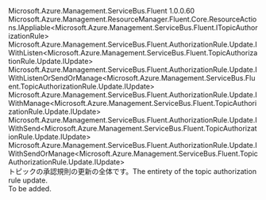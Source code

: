 <Type Name="IUpdate" FullName="Microsoft.Azure.Management.ServiceBus.Fluent.TopicAuthorizationRule.Update.IUpdate">
  <TypeSignature Language="C#" Value="public interface IUpdate : Microsoft.Azure.Management.ResourceManager.Fluent.Core.ResourceActions.IAppliable&lt;Microsoft.Azure.Management.ServiceBus.Fluent.ITopicAuthorizationRule&gt;, Microsoft.Azure.Management.ServiceBus.Fluent.AuthorizationRule.Update.IWithListen&lt;Microsoft.Azure.Management.ServiceBus.Fluent.TopicAuthorizationRule.Update.IUpdate&gt;, Microsoft.Azure.Management.ServiceBus.Fluent.AuthorizationRule.Update.IWithListenOrSendOrManage&lt;Microsoft.Azure.Management.ServiceBus.Fluent.TopicAuthorizationRule.Update.IUpdate&gt;, Microsoft.Azure.Management.ServiceBus.Fluent.AuthorizationRule.Update.IWithManage&lt;Microsoft.Azure.Management.ServiceBus.Fluent.TopicAuthorizationRule.Update.IUpdate&gt;, Microsoft.Azure.Management.ServiceBus.Fluent.AuthorizationRule.Update.IWithSend&lt;Microsoft.Azure.Management.ServiceBus.Fluent.TopicAuthorizationRule.Update.IUpdate&gt;, Microsoft.Azure.Management.ServiceBus.Fluent.AuthorizationRule.Update.IWithSendOrManage&lt;Microsoft.Azure.Management.ServiceBus.Fluent.TopicAuthorizationRule.Update.IUpdate&gt;" />
  <TypeSignature Language="ILAsm" Value=".class public interface auto ansi abstract IUpdate implements class Microsoft.Azure.Management.ResourceManager.Fluent.Core.ResourceActions.IAppliable`1&lt;class Microsoft.Azure.Management.ServiceBus.Fluent.ITopicAuthorizationRule&gt;, class Microsoft.Azure.Management.ResourceManager.Fluent.Core.ResourceActions.IIndexable, class Microsoft.Azure.Management.ServiceBus.Fluent.AuthorizationRule.Update.IWithListen`1&lt;class Microsoft.Azure.Management.ServiceBus.Fluent.TopicAuthorizationRule.Update.IUpdate&gt;, class Microsoft.Azure.Management.ServiceBus.Fluent.AuthorizationRule.Update.IWithListenOrSendOrManage`1&lt;class Microsoft.Azure.Management.ServiceBus.Fluent.TopicAuthorizationRule.Update.IUpdate&gt;, class Microsoft.Azure.Management.ServiceBus.Fluent.AuthorizationRule.Update.IWithManage`1&lt;class Microsoft.Azure.Management.ServiceBus.Fluent.TopicAuthorizationRule.Update.IUpdate&gt;, class Microsoft.Azure.Management.ServiceBus.Fluent.AuthorizationRule.Update.IWithSend`1&lt;class Microsoft.Azure.Management.ServiceBus.Fluent.TopicAuthorizationRule.Update.IUpdate&gt;, class Microsoft.Azure.Management.ServiceBus.Fluent.AuthorizationRule.Update.IWithSendOrManage`1&lt;class Microsoft.Azure.Management.ServiceBus.Fluent.TopicAuthorizationRule.Update.IUpdate&gt;" />
  <TypeSignature Language="DocId" Value="T:Microsoft.Azure.Management.ServiceBus.Fluent.TopicAuthorizationRule.Update.IUpdate" />
  <TypeSignature Language="VB.NET" Value="Public Interface IUpdate&#xA;Implements IAppliable(Of ITopicAuthorizationRule), IWithListen(Of IUpdate), IWithListenOrSendOrManage(Of IUpdate), IWithManage(Of IUpdate), IWithSend(Of IUpdate), IWithSendOrManage(Of IUpdate)" />
  <TypeSignature Language="F#" Value="type IUpdate = interface&#xA;    interface IAppliable&lt;ITopicAuthorizationRule&gt;&#xA;    interface IIndexable&#xA;    interface IWithListenOrSendOrManage&lt;IUpdate&gt;&#xA;    interface IWithListen&lt;IUpdate&gt;&#xA;    interface IWithSendOrManage&lt;IUpdate&gt;&#xA;    interface IWithSend&lt;IUpdate&gt;&#xA;    interface IWithManage&lt;IUpdate&gt;" />
  <AssemblyInfo>
    <AssemblyName>Microsoft.Azure.Management.ServiceBus.Fluent</AssemblyName>
    <AssemblyVersion>1.0.0.60</AssemblyVersion>
  </AssemblyInfo>
  <Interfaces>
    <Interface>
      <InterfaceName>Microsoft.Azure.Management.ResourceManager.Fluent.Core.ResourceActions.IAppliable&lt;Microsoft.Azure.Management.ServiceBus.Fluent.ITopicAuthorizationRule&gt;</InterfaceName>
    </Interface>
    <Interface>
      <InterfaceName>Microsoft.Azure.Management.ServiceBus.Fluent.AuthorizationRule.Update.IWithListen&lt;Microsoft.Azure.Management.ServiceBus.Fluent.TopicAuthorizationRule.Update.IUpdate&gt;</InterfaceName>
    </Interface>
    <Interface>
      <InterfaceName>Microsoft.Azure.Management.ServiceBus.Fluent.AuthorizationRule.Update.IWithListenOrSendOrManage&lt;Microsoft.Azure.Management.ServiceBus.Fluent.TopicAuthorizationRule.Update.IUpdate&gt;</InterfaceName>
    </Interface>
    <Interface>
      <InterfaceName>Microsoft.Azure.Management.ServiceBus.Fluent.AuthorizationRule.Update.IWithManage&lt;Microsoft.Azure.Management.ServiceBus.Fluent.TopicAuthorizationRule.Update.IUpdate&gt;</InterfaceName>
    </Interface>
    <Interface>
      <InterfaceName>Microsoft.Azure.Management.ServiceBus.Fluent.AuthorizationRule.Update.IWithSend&lt;Microsoft.Azure.Management.ServiceBus.Fluent.TopicAuthorizationRule.Update.IUpdate&gt;</InterfaceName>
    </Interface>
    <Interface>
      <InterfaceName>Microsoft.Azure.Management.ServiceBus.Fluent.AuthorizationRule.Update.IWithSendOrManage&lt;Microsoft.Azure.Management.ServiceBus.Fluent.TopicAuthorizationRule.Update.IUpdate&gt;</InterfaceName>
    </Interface>
  </Interfaces>
  <Docs>
    <summary>
            <span data-ttu-id="39052-101">トピックの承認規則の更新の全体です。</span><span class="sxs-lookup"><span data-stu-id="39052-101">The entirety of the topic authorization rule update.</span></span>
            </summary>
    <remarks>To be added.</remarks>
  </Docs>
  <Members />
</Type>